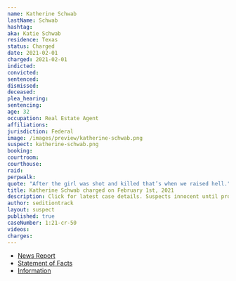 ```yaml
---
name: Katherine Schwab
lastName: Schwab
hashtag:
aka: Katie Schwab
residence: Texas
status: Charged
date: 2021-02-01
charged: 2021-02-01
indicted:
convicted: 
sentenced: 
dismissed: 
deceased:
plea_hearing:
sentencing:
age: 32
occupation: Real Estate Agent
affiliations:
jurisdiction: Federal
image: /images/preview/katherine-schwab.png
suspect: katherine-schwab.png
booking:
courtroom:
courthouse:
raid:
perpwalk:
quote: "After the girl was shot and killed that’s when we raised hell."
title: Katherine Schwab charged on February 1st, 2021
description: Click for latest case details. Suspects innocent until proven guilty.
author: seditiontrack
layout: suspect
published: true
caseNumber: 1:21-cr-50
videos:
charges:
---
```

- [News Report](https://www.dallasnews.com/news/crime/2021/02/04/third-north-texas-real-estate-professional-is-charged-with-storming-us-capitol-building/)
- [Statement of Facts](https://www.justice.gov/usao-dc/case-multi-defendant/file/1364681/download)
- [Information](https://www.justice.gov/usao-dc/case-multi-defendant/file/1413461/download)
